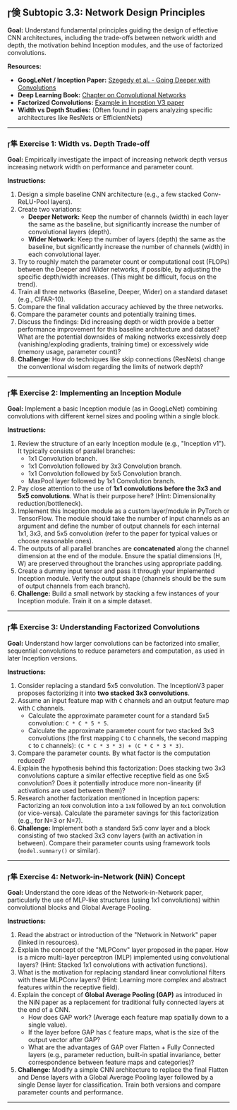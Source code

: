 ## 倹 Subtopic 3.3: Network Design Principles

**Goal:** Understand fundamental principles guiding the design of effective CNN architectures, including the trade-offs between network width and depth, the motivation behind Inception modules, and the use of factorized convolutions.

**Resources:**

* **GoogLeNet / Inception Paper:** [Szegedy et al. - Going Deeper with Convolutions](https://arxiv.org/abs/1409.4842)
* **Deep Learning Book:** [Chapter on Convolutional Networks](https://www.deeplearningbook.org/contents/convnets.html)
* **Factorized Convolutions:** [Example in Inception V3 paper](https://arxiv.org/abs/1512.00567)
* **Width vs Depth Studies:** (Often found in papers analyzing specific architectures like ResNets or EfficientNets)

---

### 隼 **Exercise 1: Width vs. Depth Trade-off**

**Goal:** Empirically investigate the impact of increasing network depth versus increasing network width on performance and parameter count.

**Instructions:**

1.  Design a simple baseline CNN architecture (e.g., a few stacked Conv-ReLU-Pool layers).
2.  Create two variations:
    * **Deeper Network:** Keep the number of channels (width) in each layer the same as the baseline, but significantly increase the number of convolutional layers (depth).
    * **Wider Network:** Keep the number of layers (depth) the same as the baseline, but significantly increase the number of channels (width) in each convolutional layer.
3.  Try to roughly match the parameter count or computational cost (FLOPs) between the Deeper and Wider networks, if possible, by adjusting the specific depth/width increases. (This might be difficult, focus on the trend).
4.  Train all three networks (Baseline, Deeper, Wider) on a standard dataset (e.g., CIFAR-10).
5.  Compare the final validation accuracy achieved by the three networks.
6.  Compare the parameter counts and potentially training times.
7.  Discuss the findings: Did increasing depth or width provide a better performance improvement for this baseline architecture and dataset? What are the potential downsides of making networks excessively deep (vanishing/exploding gradients, training time) or excessively wide (memory usage, parameter count)?
8.  **Challenge:** How do techniques like skip connections (ResNets) change the conventional wisdom regarding the limits of network depth?

---

### 隼 **Exercise 2: Implementing an Inception Module**

**Goal:** Implement a basic Inception module (as in GoogLeNet) combining convolutions with different kernel sizes and pooling within a single block.

**Instructions:**

1.  Review the structure of an early Inception module (e.g., "Inception v1"). It typically consists of parallel branches:
    * 1x1 Convolution branch.
    * 1x1 Convolution followed by 3x3 Convolution branch.
    * 1x1 Convolution followed by 5x5 Convolution branch.
    * MaxPool layer followed by 1x1 Convolution branch.
2.  Pay close attention to the use of **1x1 convolutions before the 3x3 and 5x5 convolutions**. What is their purpose here? (Hint: Dimensionality reduction/bottleneck).
3.  Implement this Inception module as a custom layer/module in PyTorch or TensorFlow. The module should take the number of input channels as an argument and define the number of output channels for each internal 1x1, 3x3, and 5x5 convolution (refer to the paper for typical values or choose reasonable ones).
4.  The outputs of all parallel branches are **concatenated** along the channel dimension at the end of the module. Ensure the spatial dimensions (H, W) are preserved throughout the branches using appropriate padding.
5.  Create a dummy input tensor and pass it through your implemented Inception module. Verify the output shape (channels should be the sum of output channels from each branch).
6.  **Challenge:** Build a small network by stacking a few instances of your Inception module. Train it on a simple dataset.

---

### 隼 **Exercise 3: Understanding Factorized Convolutions**

**Goal:** Understand how larger convolutions can be factorized into smaller, sequential convolutions to reduce parameters and computation, as used in later Inception versions.

**Instructions:**

1.  Consider replacing a standard 5x5 convolution. The InceptionV3 paper proposes factorizing it into **two stacked 3x3 convolutions**.
2.  Assume an input feature map with `C` channels and an output feature map with `C` channels.
    * Calculate the approximate parameter count for a standard 5x5 convolution: `C * C * 5 * 5`.
    * Calculate the approximate parameter count for two stacked 3x3 convolutions (the first mapping `C` to `C` channels, the second mapping `C` to `C` channels): `(C * C * 3 * 3) + (C * C * 3 * 3)`.
3.  Compare the parameter counts. By what factor is the computation reduced?
4.  Explain the hypothesis behind this factorization: Does stacking two 3x3 convolutions capture a similar effective receptive field as one 5x5 convolution? Does it potentially introduce more non-linearity (if activations are used between them)?
5.  Research another factorization mentioned in Inception papers: Factorizing an `NxN` convolution into a `1xN` followed by an `Nx1` convolution (or vice-versa). Calculate the parameter savings for this factorization (e.g., for N=3 or N=7).
6.  **Challenge:** Implement both a standard 5x5 conv layer and a block consisting of two stacked 3x3 conv layers (with an activation in between). Compare their parameter counts using framework tools (`model.summary()` or similar).

---

### 隼 **Exercise 4: Network-in-Network (NiN) Concept**

**Goal:** Understand the core ideas of the Network-in-Network paper, particularly the use of MLP-like structures (using 1x1 convolutions) within convolutional blocks and Global Average Pooling.

**Instructions:**

1.  Read the abstract or introduction of the "Network in Network" paper (linked in resources).
2.  Explain the concept of the "MLPConv" layer proposed in the paper. How is a micro multi-layer perceptron (MLP) implemented using convolutional layers? (Hint: Stacked 1x1 convolutions with activation functions).
3.  What is the motivation for replacing standard linear convolutional filters with these MLPConv layers? (Hint: Learning more complex and abstract features within the receptive field).
4.  Explain the concept of **Global Average Pooling (GAP)** as introduced in the NiN paper as a replacement for traditional fully connected layers at the end of a CNN.
    * How does GAP work? (Average each feature map spatially down to a single value).
    * If the layer before GAP has `C` feature maps, what is the size of the output vector after GAP?
    * What are the advantages of GAP over Flatten + Fully Connected layers (e.g., parameter reduction, built-in spatial invariance, better correspondence between feature maps and categories)?
5.  **Challenge:** Modify a simple CNN architecture to replace the final Flatten and Dense layers with a Global Average Pooling layer followed by a single Dense layer for classification. Train both versions and compare parameter counts and performance.

---